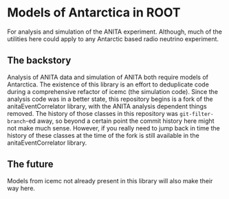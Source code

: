 # Models of Antarctica in ROOT
For analysis and simulation of the ANITA experiment.
Although, much of the utilities here could apply to any Antarctic based radio neutrino experiment.

## The backstory
Analysis of ANITA data and simulation of ANITA both require models of Antarctica.
The existence of this library is an effort to deduplicate code during a comprehensive refactor of icemc (the simulation code).
Since the analysis code was in a better state, this repository begins is a fork of the anitaEventCorrelator library, with the ANITA analysis dependent things removed.
The history of those classes in this repository was `git-filter-branch`-ed away, so beyond a certain point the commit history here might not make much sense.
However, if you really need to jump back in time the history of these classes at the time of the fork is still available in the anitaEventCorrelator library.

## The future
Models from icemc not already  present in this library will also make their way here.
